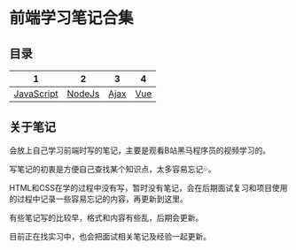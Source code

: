 # 前端学习笔记合集
## 目录

|               1               |           2           |         3         |       4       |
| :---------------------------: | :-------------------: | :---------------: | :-----------: |
| [JavaScript](./JavaScript.md) | [NodeJs](./nodejs.md) | [Ajax](./ajax.md) | [Vue](vue.md) |

## 关于笔记

会放上自己学习前端时写的笔记，主要是观看B站黑马程序员的视频学习的。

写笔记的初衷是方便自己查找某个知识点，太多容易忘记:sweat_drops:。

HTML和CSS在学的过程中没有写，暂时没有笔记，会在后期面试复习和项目使用的过程中记录一些容易忘记的内容，再更新到这里。

有些笔记写的比较早，格式和内容有些乱，后期会更新。

目前正在找实习中，也会把面试相关笔记及经验一起更新。
